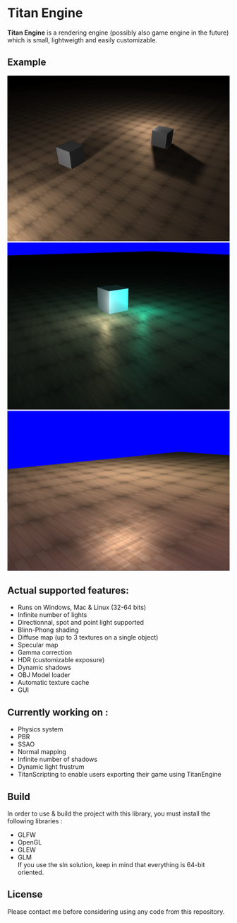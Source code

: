 # Titan Engine

**Titan Engine** is a rendering engine (possibly also game engine in the future) which is small, lightweigth and easily customizable.

## Example
![Example](example3.png "Example of actual titan rendering")
![Example](example2.png "Example of actual titan rendering")
![Example](example.png "Example of actual titan rendering")

## Actual supported features:
- Runs on Windows, Mac & Linux (32-64 bits)
- Infinite number of lights
- Directionnal, spot and point light supported
- Blinn-Phong shading
- Diffuse map (up to 3 textures on a single object)
- Specular map
- Gamma correction
- HDR (customizable exposure)
- Dynamic shadows
- OBJ Model loader
- Automatic texture cache
- GUI

## Currently working on :
- Physics system
- PBR
- SSAO
- Normal mapping
- Infinite number of shadows
- Dynamic light frustrum
- TitanScripting to enable users exporting their game using TitanEngine

## Build
In order to use & build the project with this library, you must install the following libraries :
- GLFW
- OpenGL
- GLEW
- GLM </br>
If you use the sln solution, keep in mind that everything is 64-bit oriented.

## License
Please contact me before considering using any code from this repository.